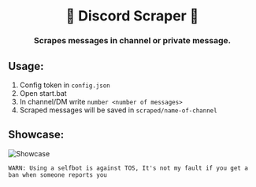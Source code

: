 <h1 align="center">📝 Discord Scraper 📝</h1>
<h3 align="center">Scrapes messages in channel or private message.</h3>

## Usage:
1. Config token in `config.json`
2. Open start.bat
3. In channel/DM write `number <number of messages>`
4. Scraped messages will be saved in `scraped/name-of-channel`

## Showcase:
![Showcase](https://i.imgur.com/jQEmM9K.png)

`WARN: Using a selfbot is against TOS, It's not my fault if you get a ban when someone reports you`
